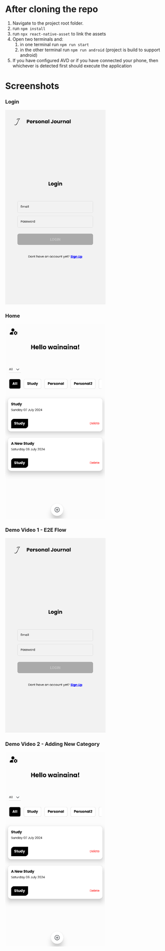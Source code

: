 <h1>After cloning the repo</h1>

1. Navigate to the project root folder.
2. run `npm install`
3. run `npx react-native-asset` to link the assets
4. Open two terminals and:
   1. in one terminal run `npm run start`
   2. in the other terminal run `npm run android` (project is build to support android)
5. If you have configured AVD or if you have connected your phone, then whichever is detected first should execute the application

<h1>Screenshots</h1>

<h3>Login</h3>

![Login Screen](demos/login.png)

<h3>Home</h3>

![Login Screen](demos/home.png)

<h3>Demo Video 1 - E2E Flow</h3>

[![Application Logic Flow](demos/login.png)](demos/demo_one.mp4)

<h3>Demo Video 2 - Adding New Category</h3>

[![Watch the video](demos/home.png)](demos/demo_two.mp4)
